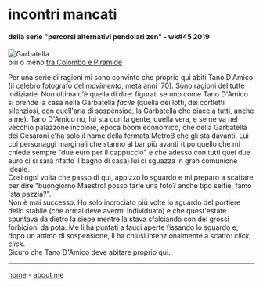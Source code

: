 # incontri mancati  

#### della serie "percorsi alternativi pendolari zen" - wk#45 2019     
  
![](https://drive.google.com/uc?id=1naL28jYDGpLDGk71tzxvt4VIxEfLeSig "Garbatella")  
più o meno [tra Colombo e Piramide](/19wk37-papz-colombo-piramide.md)  

Per una serie di ragioni mi sono convinto che proprio qui abiti Tano D'Amico (il celebro fotografo del *movimento*, metà anni '70). Sono ragioni del tutte indiziarie. Non ultima c'è quella di dire: figurati se uno come Tano D'Amico si prende la casa nella Garbatella *facile* (quella dei lotti, dei cortletti silenziosi, con quell'aria di sospensioe, la Garbatella che piace a tutti, anche a me). Tano D'Amico no, lui sta con la gente, quella vera, e se ne va nel vecchio palazzone incolore, epoca boom economico, che della Garbatella dei Cesaroni c'ha solo il nome della fermata MetroB che gli sta davanti. Lui coi personaggi marginali che stanno al bar più avanti (tipo quello che mi chiede sempre "due euro per il cappuccio" e che adesso con tutti quei due euro ci si sarà rifatto il bagno di casa) lui ci sguazza in gran comunione ideale.  
Così ogni volta che passo di qui, appizzo lo sguardo e mi preparo a scattare per dire "buongiorno Maestro! posso farle una foto? anche tipo selfie, famo 'sta pazzia?".  
Non è mai successo. Ho solo incrociato più volte lo sguardo del portiere dello stabile (che ormai deve avermi individuato) e che quest'estate spuntava da dietro la siepe mentre la stava sfalciando con dei grossi forbicioni da pota. Me li ha puntati a fauci aperte fissando lo sguardo e, dopo un attimo di sospensione, li ha chiusi intenzionalmente a scatto: *click*, *click*.  
Sicuro che Tano D'Amico deve abitare proprio qui.  

---  
[home](/papz.md) - [about me](/aboutme.md)   

